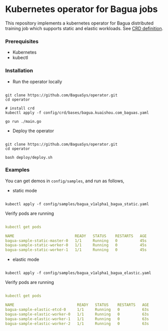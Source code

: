 # Kubernetes operator for Bagua jobs

This repository implements a kubernetes operator for Bagua distributed training job which supports static and elastic workloads. See [CRD definition](https://github.com/BaguaSys/operator/blob/preonline/config/crd/bases/bagua.kuaishou.com_baguas.yaml).

### Prerequisites
- Kubernetes
- kubectl


### Installation
- Run the operator locally
```shell

git clone https://github.com/BaguaSys/operator.git
cd operator

# install crd
kubectl apply -f config/crd/bases/bagua.kuaishou.com_baguas.yaml

go run ./main.go
```
- Deploy the operator
```shell

git clone https://github.com/BaguaSys/operator.git
cd operator

bash deploy/deploy.sh
```


### Examples
You can get demos in `config/samples`, and run as follows,
- static mode
```shell

kubectl apply -f config/samples/bagua_v1alpha1_bagua_static.yaml
```
Verify pods are running
```yaml

kubectl get pods

NAME                           READY   STATUS    RESTARTS   AGE
bagua-sample-static-master-0   1/1     Running   0          45s
bagua-sample-static-worker-0   1/1     Running   0          45s
bagua-sample-static-worker-1   1/1     Running   0          45s
```

- elastic mode
```shell

kubectl apply -f config/samples/bagua_v1alpha1_bagua_elastic.yaml
```
Verify pods are running
```yaml

kubectl get pods

NAME                            READY   STATUS    RESTARTS   AGE
bagua-sample-elastic-etcd-0     1/1     Running   0          63s
bagua-sample-elastic-worker-0   1/1     Running   0          63s
bagua-sample-elastic-worker-1   1/1     Running   0          63s
bagua-sample-elastic-worker-2   1/1     Running   0          63s
```